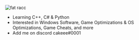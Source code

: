 ![fat racc](https://user-images.githubusercontent.com/89373815/130394207-cd4b9b15-2f3a-4c39-902b-041c61a0a9a9.png)
- Learning C++, C# & Python
- Interested in Windows Software, Game Optimizations & OS Optimizations, Game Cheats, and more
- Add me on discord cakeee#0001
